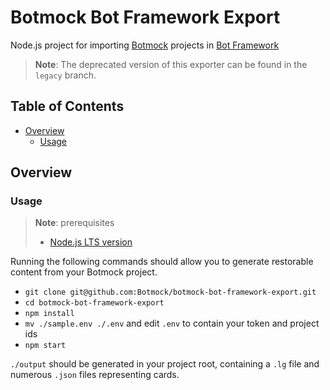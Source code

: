 # Botmock Bot Framework Export

Node.js project for importing [Botmock](https://botmock.com) projects in [Bot Framework](https://dev.botframework.com/)

> **Note**: The deprecated version of this exporter can be found in the `legacy` branch.

## Table of Contents

* [Overview](#overview)
  * [Usage](#usage)

## Overview

### Usage

> **Note**: prerequisites
> - [Node.js LTS version](https://nodejs.org/en/)

Running the following commands should allow you to generate restorable content from your Botmock project.

- `git clone git@github.com:Botmock/botmock-bot-framework-export.git`
- `cd botmock-bot-framework-export`
- `npm install`
- `mv ./sample.env ./.env` and edit `.env` to contain your token and project ids
- `npm start`

`./output` should be generated in your project root, containing a `.lg` file and numerous `.json` files representing cards.
